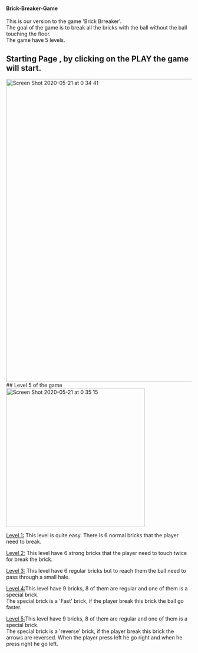 #### Brick-Breaker-Game
This is our version to the game 'Brick Brreaker'.<br/>
The goal of the game is to break all the bricks with the ball without the ball touching the floor.<br/>
The game have 5 levels.
## Starting Page , by clicking on the PLAY the game will start. 
  <img width="821" alt="Screen Shot 2020-05-21 at 0 34 41" src="https://user-images.githubusercontent.com/44754325/82500129-878f3680-9afb-11ea-9504-080d17ab2e21.png">
## Level 5 of the game 
<img width="376" alt="Screen Shot 2020-05-21 at 0 35 15" src="https://user-images.githubusercontent.com/44754325/82500138-89f19080-9afb-11ea-9979-ec3909a72ed4.png">

<ins>Level 1:</ins> This level is quite easy. There is 6 normal bricks that the player need to break.

<ins>Level 2:</ins> This level have 6 strong bricks that the player need to touch twice for break the brick.

<ins>Level 3:</ins> This level have 6 regular bricks but to reach them the ball need to pass through a small hale.

<ins>Level 4:</ins>This level have 9 bricks, 8 of them are regular and one of them is a special brick.<br/>
The special brick is a 'Fast' brick, if the player break this brick the ball go faster.

<ins>Level 5:</ins>This level have 9 bricks, 8 of them are regular and one of them is a special brick.<br/>
The special brick is a 'reverse' brick, if the player break this brick the arrows are reversed. When the player press left he go right and when he press right he go left.
